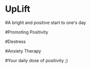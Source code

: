 # UpLift

#A bright and positive start to one's day

#Promoting Positivity

#Destress

#Anxiety Therapy

#Your daily dose of positivity ;)
